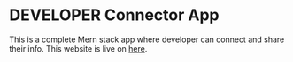 # DEVELOPER Connector App
This is a complete Mern stack app where developer can connect and share their info.
This website is live on [here](https://lit-mountain-60931.herokuapp.com/).